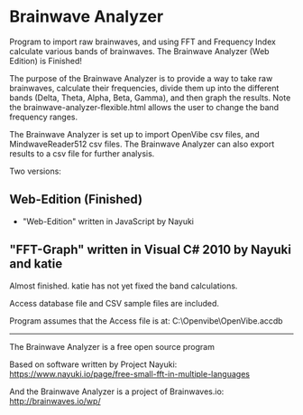 # Brainwave Analyzer
       
Program to import raw brainwaves, and using FFT and Frequency Index calculate various bands of brainwaves. The Brainwave Analyzer (Web Edition) is Finished!

The purpose of the Brainwave Analyzer is to provide a way to take raw brainwaves, calculate their frequencies, divide them up into the different bands (Delta, Theta, Alpha, Beta, Gamma), and then graph the results. Note the brainwave-analyzer-flexible.html allows the user to change the band frequency ranges.

The Brainwave Analyzer is set up to import OpenVibe csv files, and MindwaveReader512 csv files. The Brainwave Analyzer can also export results to a csv file for further analysis. 

Two versions:

## Web-Edition  (Finished)

* "Web-Edition" written in JavaScript by Nayuki


## "FFT-Graph" written in Visual C# 2010 by Nayuki and katie

Almost finished. katie has not yet fixed the band calculations.

Access database file and CSV sample files are included.

Program assumes that the Access file is at: C:\Openvibe\OpenVibe.accdb

----

The Brainwave Analyzer is a free open source program 

Based on software written by Project Nayuki:
https://www.nayuki.io/page/free-small-fft-in-multiple-languages

And the Brainwave Analyzer is a project of Brainwaves.io:
http://brainwaves.io/wp/
